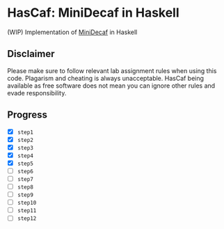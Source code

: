 # HasCaf: MiniDecaf in Haskell

(WIP) Implementation of [MiniDecaf] in Haskell

[MiniDecaf]: https://github.com/decaf-lang/minidecaf-tutorial

## Disclaimer

Please make sure to follow relevant lab assignment rules when using this code.
Plagarism and cheating is always unacceptable. HasCaf being available as free
software does not mean you can ignore other rules and evade responsibility.

## Progress

- [X] `step1`
- [X] `step2`
- [X] `step3`
- [X] `step4`
- [X] `step5`
- [ ] `step6`
- [ ] `step7`
- [ ] `step8`
- [ ] `step9`
- [ ] `step10`
- [ ] `step11`
- [ ] `step12`
